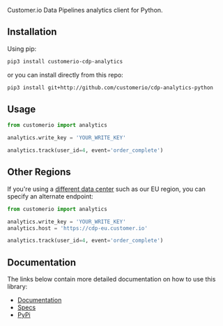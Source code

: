 ﻿Customer.io Data Pipelines analytics client for Python.

## Installation

Using pip:

```bash
pip3 install customerio-cdp-analytics
```

or you can install directly from this repo:
```bash
pip3 install git+http://github.com/customerio/cdp-analytics-python
```

## Usage

```python
from customerio import analytics

analytics.write_key = 'YOUR_WRITE_KEY'

analytics.track(user_id=4, event='order_complete')
```

## Other Regions

If you're using a [different data center](https://customer.io/docs/accounts-and-workspaces/data-centers/) such as our EU region, you can specify an alternate endpoint:

```python
from customerio import analytics

analytics.write_key = 'YOUR_WRITE_KEY'
analytics.host = 'https://cdp-eu.customer.io'

analytics.track(user_id=4, event='order_complete')
```

## Documentation

The links below contain more detailed documentation on how to use this library:

* [Documentation](https://customer.io/docs/cdp/sources/connections/servers/python/)
* [Specs](https://customer.io/docs/cdp/sources/source-spec/source-events/)
* [PyPi](https://pypi.org/project/customerio-cdp-analytics/)

